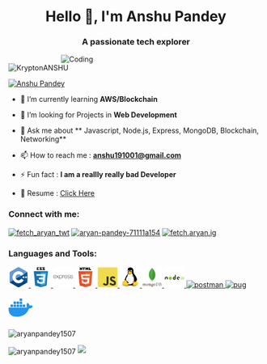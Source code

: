 <h1 align="center">Hello 👋, I'm Anshu Pandey</h1>
<h3 align="center">A passionate tech explorer</h3>
<img align= "right" alt="Coding" width="400" src="https://camo.githubusercontent.com/cae12fddd9d6982901d82580bdf321d81fb299141098ca1c2d4891870827bf17/68747470733a2f2f6d69726f2e6d656469756d2e636f6d2f6d61782f313336302f302a37513379765349765f7430696f4a2d5a2e676966">

<p align="left"> <img src="https://komarev.com/ghpvc/?username=KryptonANSHU&label=Profile%20views&color=0e75b6&style=flat" alt="KryptonANSHU" /> </p>

<p align="left"> <a href="https://twitter.com/its_PandeyJi20" target="blank"><img src="https://img.shields.io/twitter/follow/its_PandeyJi20?logo=twitter&style=for-the-badge" alt="Anshu Pandey" /></a> </p>

- 🌱 I’m currently learning **AWS/Blockchain**

- 🤝 I’m looking for Projects in **Web Development**

- 💬 Ask me about ** Javascript, Node.js, Express, MongoDB, Blockchain, Networking**

- 📫 How to reach me : **anshu191001@gmail.com**

- ⚡ Fun fact : **I am a reallly really bad Developer**

-  📜 Resume : [Click Here](https://drive.google.com/file/d/1AhF3HOMqF_SeKh5kY9JkA3E-y3Z6hWN_/view?usp=sharing)

<h3 align="left">Connect with me:</h3>
<p align="left">
<a href="https://twitter.com/its_PandeyJi20" target="_blank"><img align="center" src="https://raw.githubusercontent.com/rahuldkjain/github-profile-readme-generator/master/src/images/icons/Social/twitter.svg" alt="fetch_aryan_twt" height="30" width="40" /></a>
<a href="https://linkedin.com/in/anshu-pandey-a67829129" target="_blank"><img align="center" src="https://raw.githubusercontent.com/rahuldkjain/github-profile-readme-generator/master/src/images/icons/Social/linked-in-alt.svg" alt="aryan-pandey-71111a154" height="30" width="40" /></a>
<a href="https://instagram.com/its_anshupandey" target="_blank"><img align="center" src="https://raw.githubusercontent.com/rahuldkjain/github-profile-readme-generator/master/src/images/icons/Social/instagram.svg" alt="fetch.aryan.ig" height="30" width="40" /></a>
</p>


<h3 align="left">Languages and Tools:</h3>
<p align="left"> <a href="https://www.w3schools.com/cpp/" target="_blank" rel="noreferrer"> <img src="https://raw.githubusercontent.com/devicons/devicon/master/icons/cplusplus/cplusplus-original.svg" alt="cplusplus" width="40" height="40"/> </a> <a href="https://www.w3schools.com/css/" target="_blank" rel="noreferrer"> <img src="https://raw.githubusercontent.com/devicons/devicon/master/icons/css3/css3-original-wordmark.svg" alt="css3" width="40" height="40"/> </a> <a href="https://expressjs.com" target="_blank" rel="noreferrer"> <img src="https://raw.githubusercontent.com/devicons/devicon/master/icons/express/express-original-wordmark.svg" alt="express" width="40" height="40"/> </a> <a href="https://www.w3.org/html/" target="_blank" rel="noreferrer"> <img src="https://raw.githubusercontent.com/devicons/devicon/master/icons/html5/html5-original-wordmark.svg" alt="html5" width="40" height="40"/> </a> <a href="https://developer.mozilla.org/en-US/docs/Web/JavaScript" target="_blank" rel="noreferrer"> <img src="https://raw.githubusercontent.com/devicons/devicon/master/icons/javascript/javascript-original.svg" alt="javascript" width="40" height="40"/> </a> <a href="https://www.linux.org/" target="_blank" rel="noreferrer"> <img src="https://raw.githubusercontent.com/devicons/devicon/master/icons/linux/linux-original.svg" alt="linux" width="40" height="40"/> </a> <a href="https://www.mongodb.com/" target="_blank" rel="noreferrer"> <img src="https://raw.githubusercontent.com/devicons/devicon/master/icons/mongodb/mongodb-original-wordmark.svg" alt="mongodb" width="40" height="40"/> </a> <a href="https://nodejs.org" target="_blank" rel="noreferrer"> <img src="https://raw.githubusercontent.com/devicons/devicon/master/icons/nodejs/nodejs-original-wordmark.svg" alt="nodejs" width="40" height="40" margin="20"/> </a> <a href="https://postman.com" target="_blank" rel="noreferrer"> <img src="https://www.vectorlogo.zone/logos/getpostman/getpostman-icon.svg" alt="postman" width="40" height="40"/> </a> <a href="https://pugjs.org" target="_blank" rel="noreferrer"> <img src="https://cdn.worldvectorlogo.com/logos/pug.svg" alt="pug" width="40" height="40"/> </a> </p><a href="https://www.docker.com/" target="_blank" rel = "noreferrer"><svg xmlns="http://www.w3.org/2000/svg"  viewBox="0 0 48 48" width="48px" height="48px"><path fill="#2395ec" d="M47.527,19.847c-0.13-0.102-1.345-1.007-3.908-1.007c-0.677,0.003-1.352,0.06-2.019,0.171 c-0.496-3.354-3.219-4.93-3.345-5.003l-0.688-0.392l-0.453,0.644c-0.567,0.866-1.068,1.76-1.311,2.763 c-0.459,1.915-0.18,3.713,0.806,5.25C35.417,22.928,33.386,22.986,33,23H1.582c-0.826,0.001-1.496,0.66-1.501,1.474 c-0.037,2.733,0.353,5.553,1.306,8.119c1.089,2.818,2.71,4.894,4.818,6.164C8.567,40.184,12.405,41,16.756,41 c1.965,0.006,3.927-0.169,5.859-0.524c2.686-0.487,5.271-1.413,7.647-2.74c1.958-1.119,3.72-2.542,5.219-4.215 c2.505-2.798,3.997-5.913,5.107-8.682c0.149,0,0.298,0,0.442,0c2.743,0,4.429-1.083,5.359-1.99 c0.618-0.579,1.101-1.284,1.414-2.065L48,20.216L47.527,19.847z"/><path fill="#2395ec" d="M8,22H5c-0.552,0-1-0.448-1-1v-3c0-0.552,0.448-1,1-1h3c0.552,0,1,0.448,1,1v3 C9,21.552,8.552,22,8,22z"/><path fill="#2395ec" d="M14,22h-3c-0.552,0-1-0.448-1-1v-3c0-0.552,0.448-1,1-1h3c0.552,0,1,0.448,1,1v3 C15,21.552,14.552,22,14,22z"/><path fill="#2395ec" d="M20,22h-3c-0.552,0-1-0.448-1-1v-3c0-0.552,0.448-1,1-1h3c0.552,0,1,0.448,1,1v3 C21,21.552,20.552,22,20,22z"/><path fill="#2395ec" d="M26,22h-3c-0.552,0-1-0.448-1-1v-3c0-0.552,0.448-1,1-1h3c0.552,0,1,0.448,1,1v3 C27,21.552,26.552,22,26,22z"/><path fill="#2395ec" d="M14,16h-3c-0.552,0-1-0.448-1-1v-3c0-0.552,0.448-1,1-1h3c0.552,0,1,0.448,1,1v3 C15,15.552,14.552,16,14,16z"/><path fill="#2395ec" d="M20,16h-3c-0.552,0-1-0.448-1-1v-3c0-0.552,0.448-1,1-1h3c0.552,0,1,0.448,1,1v3 C21,15.552,20.552,16,20,16z"/><path fill="#2395ec" d="M26,16h-3c-0.552,0-1-0.448-1-1v-3c0-0.552,0.448-1,1-1h3c0.552,0,1,0.448,1,1v3 C27,15.552,26.552,16,26,16z"/><path fill="#2395ec" d="M26,10h-3c-0.552,0-1-0.448-1-1V6c0-0.552,0.448-1,1-1h3c0.552,0,1,0.448,1,1v3 C27,9.552,26.552,10,26,10z"/><path fill="#2395ec" d="M32,22h-3c-0.552,0-1-0.448-1-1v-3c0-0.552,0.448-1,1-1h3c0.552,0,1,0.448,1,1v3 C33,21.552,32.552,22,32,22z"/></svg></a>

<p><img align="center" src="https://github-readme-stats.vercel.app/api/top-langs?username=KryptonANSHU&show_icons=true&locale=en&layout=compact" alt="aryanpandey1507" /></p>

<span><img align="center" src="https://github-readme-streak-stats.herokuapp.com/?user=KryptonANSHU&" alt="aryanpandey1507" /></span>
<span><img height="180em" src="https://github-readme-stats.vercel.app/api?username=KryptonANSHU&show_icons=true&hide_border=true&&count_private=true&include_all_commits=true" /></span>
